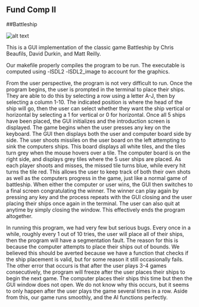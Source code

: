 Fund Comp II
------------

##Battleship

![alt text](https://bytebucket.org/FriarUp/battleship/raw/ffc4090753a2637969e6f9194f15bd9b0461d309/graphics/titlescreen.bmp "Title Screen")

This is a GUI implementation of the classic game Battleship by Chris Beaufils, David Durkin, and Matt Reilly.

Our makefile properly compiles the program to be run. The 
executable is computed using -lSDL2 -lSDL2_image to account for the 
graphics.

   From the user perspective, the program is not very difficult to 
run. Once the program begins, the user is prompted in the terminal to 
place their ships. They are able to do this by selecting a row using a 
letter A-J, then by selecting a column 1-10. The indicated position is 
where the head of the ship will go, then the user can select whether 
they want the ship vertical or horizontal by selecting a 1 for vertical 
or 0 for horizontal.  Once all 5 ships have been placed, the GUI 
initializes and the introduction screen is displayed. The game begins 
when the user presses any key on the keyboard. The GUI then displays 
both the user and computer board side by side. The user shoots missiles 
on the user board on the left attempting to sink the computers ships. 
This board displays all white tiles, and the tiles turn grey when the 
mouse hovers over a tile. The computer board is on the right side, and 
displays grey tiles where the 5 user ships are placed.  As each player 
shoots and misses, the missed tile turns blue, while every hit turns the 
tile red. This allows the user to keep track of both their own shots as 
well as the computers progress in the game, just like a normal game of 
battleship.  When either the computer or user wins, the GUI then 
switches to a final screen congratulating the winner. The winner can 
play again by pressing any key and the process repeats with the GUI 
closing and the user placing their ships once again in the terminal. The 
user can also quit at anytime by simply closing the window. This 
effectively ends the program altogether. 

   In running this program, we had very few but serious bugs. Every 
once in a while, roughly every 1 out of 10 tries, the user will place 
all of their ships, then the program will have a segmentation fault. The 
reason for this is because the computer attempts to place their ships 
out of bounds. We believed this should be averted because we have a 
function that checks if the ship placement is valid, but for some reason 
it still occasionally fails. The other error that occurs is that after 
the user plays 3-4 games consecutively, the program will freeze after 
the user places their ships to begin the next game. The computer places 
their ships this time but then the GUI window does not open. We do not 
know why this occurs, but it seems to only happen after the user plays 
the game several times in a row. Aside from this, our game runs 
smoothly, and the AI functions perfectly.

